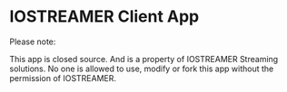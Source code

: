# IOSTREAMER Client App

Please note:

This app is closed source. And is a property of IOSTREAMER Streaming solutions.
No one is allowed to use, modify or fork this app without the permission of IOSTREAMER.
